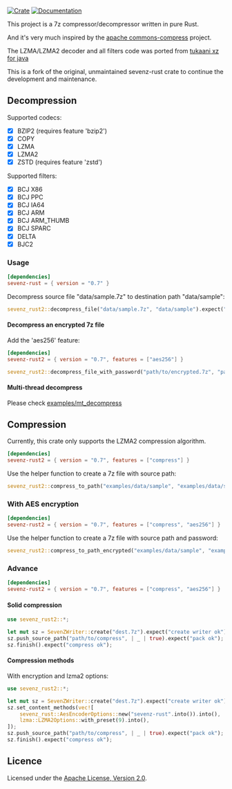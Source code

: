 [![Crate](https://img.shields.io/crates/v/sevenz-rust2.svg)](https://crates.io/crates/sevenz-rust2)
[![Documentation](https://docs.rs/sevenz-rust2/badge.svg)](https://docs.rs/sevenz-rust2)

This project is a 7z compressor/decompressor written in pure Rust.

And it's very much inspired by the [apache commons-compress](https://commons.apache.org/proper/commons-compress/)
project.

The LZMA/LZMA2 decoder and all filters code was ported from [tukaani xz for java](https://tukaani.org/xz/java.html)

This is a fork of the original, unmaintained sevenz-rust crate to continue the development and maintenance.

## Decompression

Supported codecs:

- [x] BZIP2 (requires feature 'bzip2')
- [x] COPY
- [x] LZMA
- [x] LZMA2
- [x] ZSTD  (requires feature 'zstd')

Supported filters:

- [x] BCJ X86
- [x] BCJ PPC
- [x] BCJ IA64
- [x] BCJ ARM
- [x] BCJ ARM_THUMB
- [x] BCJ SPARC
- [x] DELTA
- [x] BJC2

### Usage

```toml
[dependencies]
sevenz-rust = { version = "0.7" }
```

Decompress source file "data/sample.7z" to destination path "data/sample":

```rust
sevenz_rust2::decompress_file("data/sample.7z", "data/sample").expect("complete");
```

#### Decompress an encrypted 7z file

Add the 'aes256' feature:

```toml
[dependencies]
sevenz-rust2 = { version = "0.7", features = ["aes256"] }
```

```rust
sevenz_rust2::decompress_file_with_password("path/to/encrypted.7z", "path/to/output", "password".into()).expect("complete");
```

#### Multi-thread decompress

Please check [examples/mt_decompress](https://github.com/hasenbanck/sevenz-rust2/blob/main/examples/mt_decompress.rs)

## Compression

Currently, this crate only supports the LZMA2 compression algorithm.

```toml
[dependencies]
sevenz-rust2 = { version = "0.7", features = ["compress"] }
```

Use the helper function to create a 7z file with source path:

```rust
sevenz_rust2::compress_to_path("examples/data/sample", "examples/data/sample.7z").expect("compress ok");
```

### With AES encryption

```toml
[dependencies]
sevenz-rust2 = { version = "0.7", features = ["compress", "aes256"] }
```

Use the helper function to create a 7z file with source path and password:

```rust
sevenz_rust2::compress_to_path_encrypted("examples/data/sample", "examples/data/sample.7z", "password".into()).expect("compress ok");
```

### Advance

```toml
[dependencies]
sevenz-rust2 = { version = "0.7", features = ["compress", "aes256"] }
```

#### Solid compression

```rust
use sevenz_rust2::*;

let mut sz = SevenZWriter::create("dest.7z").expect("create writer ok");
sz.push_source_path("path/to/compress", | _ | true).expect("pack ok");
sz.finish().expect("compress ok");
```

#### Compression methods

With encryption and lzma2 options:

```rust
use sevenz_rust2::*;

let mut sz = SevenZWriter::create("dest.7z").expect("create writer ok");
sz.set_content_methods(vec![
    sevenz_rust::AesEncoderOptions::new("sevenz-rust".into()).into(),
    lzma::LZMA2Options::with_preset(9).into(),
]);
sz.push_source_path("path/to/compress", | _ | true).expect("pack ok");
sz.finish().expect("compress ok");
```

## Licence

Licensed under the [Apache License, Version 2.0](https://www.apache.org/licenses/LICENSE-2.0).
